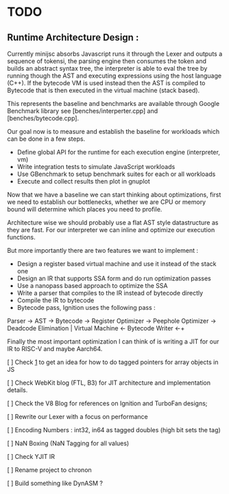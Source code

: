 # TODO

## Runtime Architecture Design :

Currently minijsc absorbs Javascript runs it through the Lexer and outputs
a sequence of tokensi, the parsing engine then consumes the token and builds
an abstract syntax tree, the interpreter is able to eval the tree by running
though the AST and executing expressions using the host language (C++).
If the bytecode VM is used instead then the AST is compiled to Bytecode
that is then executed in the virtual machine (stack based).

This represents the baseline and benchmarks are available through Google
Benchmark library see [benches/interperter.cpp] and [benches/bytecode.cpp].

Our goal now is to measure and establish the baseline for workloads which
can be done in a few steps.

* Define global API for the runtime for each execution engine (interpreter, vm)
* Write integration tests to simulate JavaScript workloads
* Use GBenchmark to setup benchmark suites for each or all workloads
* Execute and collect results then plot in gnuplot

Now that we have a baseline we can start thinking about optimizations, first
we need to establish our bottlenecks, whether we are CPU or memory bound will
determine which places you need to profile.

Architecture wise we should probably use a flat AST style datastructure as
they are fast. For our interpreter we can inline and optimize our execution
functions.

But more importantly there are two features we want to implement :

* Design a register based virtual machine and use it instead of the stack one
* Design an IR that supports SSA form and do run optimization passes
* Use a nanopass based approach to optimize the SSA
* Write a parser that compiles to the IR instead of bytecode directly
* Compile the IR to bytecode
* Bytecode pass, Ignition uses the following pass :

Parser -> AST -> Bytecode -> Register Optimizer -> Peephole Optimizer -> Deadcode Elimination
                                                                              |
                                       Virtual Machine <-  Bytecode Writer  <-+

Finally the most important optimization I can think of is writing a JIT
for our IR to RISC-V and maybe Aarch64.

[ ] Check [1] to get an idea for how to do tagged pointers for array objects in JS

[ ] Check WebKit blog (FTL, B3) for JIT architecture and implementation details.

[ ] Check the V8 Blog for references on Ignition and TurboFan designs;

[ ] Rewrite our Lexer with a focus on performance

[ ] Encoding Numbers : int32, in64 as tagged doubles (high bit sets the tag)

[ ] NaN Boxing (NaN Tagging for all values)

[ ] Check YJIT IR

[ ] Rename project to chronon

[ ] Build something like DynASM ?

[1]: https://rust-hosted-langs.github.io/book/chapter-interp-tagged-ptrs.html
